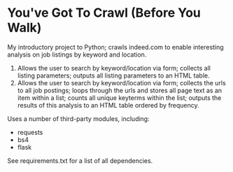 # You've Got To Crawl (Before You Walk)
My introductory project to Python; crawls indeed.com to enable interesting analysis on job listings by keyword and location.

1. Allows the user to search by keyword/location via form; collects all listing parameters; outputs all listing parameters to an HTML table.
2. Allows the user to search by keyword/location via form; collects the urls to all job postings; loops through the urls and stores all page text as an item within a list; counts all unique keyterms within the list; outputs the results of this analysis to an HTML table ordered by frequency.

Uses a number of third-party modules, including:
- requests
- bs4
- flask

See requirements.txt for a list of all dependencies.
